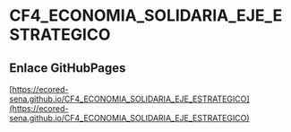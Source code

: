 # **CF4_ECONOMIA_SOLIDARIA_EJE_ESTRATEGICO**

## **Enlace GitHubPages**

[https://ecored-sena.github.io/CF4_ECONOMIA_SOLIDARIA_EJE_ESTRATEGICO](https://ecored-sena.github.io/CF4_ECONOMIA_SOLIDARIA_EJE_ESTRATEGICO)

